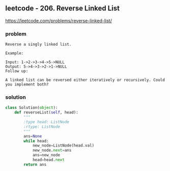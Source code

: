 ## leetcode - 206. Reverse Linked List
https://leetcode.com/problems/reverse-linked-list/
### problem
```
Reverse a singly linked list.

Example:

Input: 1->2->3->4->5->NULL
Output: 5->4->3->2->1->NULL
Follow up:

A linked list can be reversed either iteratively or recursively. Could you implement both?
```
### solution
```python
class Solution(object):
    def reverseList(self, head):
        """
        :type head: ListNode
        :rtype: ListNode
        """
        ans=None
        while head:
            new_node=ListNode(head.val)
            new_node.next=ans
            ans=new_node
            head=head.next
        return ans
```